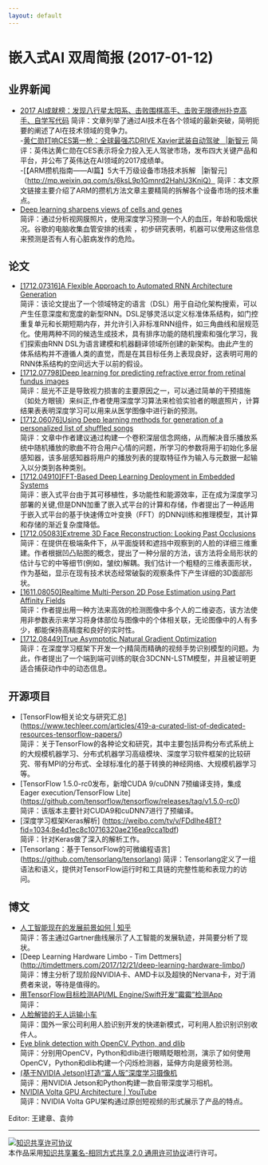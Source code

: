 ```yaml
---
layout: default
---
```


# 嵌入式AI 双周简报 (2017-01-12)

## 业界新闻


- [2017 AI成就榜：发现八行星太阳系、击败围棋高手、击败无限德州扑克高手、自学写代码](http://www.slate.com/blogs/future_tense/2017/12/28/year_in_artificial_intelligence_most_impressive_ai_and_machine_learning.html)
简评：文章列举了通过AI技术在各个领域的最新突破，简明扼要的阐述了AI在技术领域的竞争力。</br>
-[黄仁勋打响CES第一枪：全球最强芯DRIVE Xavier武装自动驾驶   |新智元](https://mp.weixin.qq.com/s?timestamp=1516011357&src=3&ver=1&signature=Y*SvMcfP6LnMQTPt9ZOJkNRx8cHToVJK7l7P*TRvgbH4fyH1G-Km67BxFwKkiLXLRlt8QwJrcKThQPcOiB*BK8HVtTJNL8GijdEYEDtVKB-OgH2WrIGeyDYh0OHGy7E6ovzzI0NZFk7LPEc28AzNJCBSasJc*ex9rMVLlFKWRdM=)
简评：英伟达黄仁勋在CES表示将全力投入无人驾驶市场，发布四大关键产品和平台，并公布了英伟达在AI领域的2017成绩单。</br>
-[【ARM攒机指南——AI篇】5大千万级设备市场技术拆解   |新智元]（http://mp.weixin.qq.com/s/6ksL9p1Gmnrd2HahU3KniQ）
简评：本文原文链接主要介绍了ARM的攒机方法文章主要精简的拆解各个设备市场的技术重点。</br>
- [Deep learning sharpens views of cells and genes](https://www.nature.com/articles/d41586-018-00004-w)</br>
简评：通过分析视网膜照片，使用深度学习预测一个人的血压，年龄和吸烟状况。谷歌的电脑收集血管安排的线索 ，初步研究表明，机器可以使用这些信息来预测是否有人有心脏病发作的危险。</br>


## 论文
- [[1712.07316]A Flexible Approach to Automated RNN Architecture Generation](https://arxiv.org/abs/1712.07316)</br>
简评：该论文提出了一个领域特定的语言（DSL）用于自动化架构搜索，可以产生任意深度和宽度的新型RNN。DSL足够灵活以定义标准体系结构，如门控重复单元和长期短期内存，并允许引入非标准RNN组件，如三角曲线和层规范化。使用两种不同的候选生成技术，具有排序功能的随机搜索和强化学习，我们探索由RNN DSL为语言建模和机器翻译领域所创建的新架构。由此产生的体系结构并不遵循人类的直觉，而是在其目标任务上表现良好，这表明可用的RNN体系结构的空间远大于以前的假设。
- [[1712.07798]Deep learning for predicting refractive error from retinal fundus images](https://arxiv.org/abs/1712.07798)</br>
简评：屈光不正是导致视力损害的主要原因之一，可以通过简单的干预措施（如处方眼镜）来纠正,作者使用深度学习算法来检验实验者的眼底照片，计算结果表表明深度学习可以用来从医学图像中进行新的预测。
- [[1712.06076]Using Deep learning methods for generation of a personalized list of shuffled songs](https://arxiv.org/abs/1712.06076)</br>
简评：文章中作者建议通过构建一个卷积深层信念网络，从而解决音乐播放系统中随机播放的歌曲不符合用户心情的问题，所学习的参数将用于初始化多层感知器，该多层感知器将用户的播放列表的提取特征作为输入与元数据一起输入以分类到各种类别。
- [[1712.04910]FFT-Based Deep Learning Deployment in Embedded Systems](https://arxiv.org/abs/1712.04910)</br>
简评：嵌入式平台由于其可移植性，多功能性和能源效率，正在成为深度学习部署的关键,但是DNN加重了嵌入式平台的计算和存储，作者提出了一种适用于嵌入式平台的基于快速傅立叶变换（FFT）的DNN训练和推理模型，其计算和存储的渐近复杂度降低。
- [[1712.05083]Extreme 3D Face Reconstruction: Looking Past Occlusions](https://arxiv.org/abs/1712.05083)</br>
简评：在提供在极端条件下，从平面旋转和遮挡中观察到的人脸的详细三维重建。作者根据凹凸贴图的概念，提出了一种分层的方法，该方法将全局形状的估计与它的中等细节(例如，皱纹)解耦。我们估计一个粗糙的三维表面形状，作为基础，显示在现有技术状态经常破裂的观察条件下产生详细的3D面部形状。
- [[1611.08050]Realtime Multi-Person 2D Pose Estimation using Part Affinity Fields](https://arxiv.org/abs/1611.08050)</br>
简评：作者提出用一种方法来高效的检测图像中多个人的二维姿态，该方法使用非参数表示来学习将身体部位与图像中的个体相关联，无论图像中的人有多少，都能保持高精度和良好的实时性。
- [[1712.08449]True Asymptotic Natural Gradient Optimization](https://arxiv.org/abs/1712.08449)</br>
简评：在深度学习框架下开发一个j精简而精确的视频手势识别模型的问题。为此，作者提出了一个端到端可训练的联合3DCNN-LSTM模型，并且被证明更适合捕获动作中的动态信息。


## 开源项目


- [TensorFlow相关论文与研究汇总]
(https://www.techleer.com/articles/419-a-curated-list-of-dedicated-resources-tensorflow-papers/)</br>
简评：关于TensorFlow的各种论文和研究，其中主要包括异构分布式系统上的大规模机器学习、分布式机器学习高级模块、深度学习软件框架的比较研究、带有MPI的分布式、全球标准化的基于转换的神经网络、大规模机器学习等。</br>
- [TensorFlow 1.5.0-rc0发布，新增CUDA 9/cuDNN 7预编译支持，集成Eager execution/TensorFlow Lite]
(https://github.com/tensorflow/tensorflow/releases/tag/v1.5.0-rc0)</br>
简评：该版本主要针对CUDA9和cuDNN7进行了预编译。</br>
- [深度学习框架Keras解析]
(https://weibo.com/tv/v/FDdlhe4BT?fid=1034:8e4d1ec8c10716320ae216ea9cca1bdf)</br>
简评：针对Keras做了深入的解析工作。</br>
- [Tensorlang：基于TensorFlow的可微编程语言]
(https://github.com/tensorlang/tensorlang)
简评：Tensorlang定义了一组语法和语义，提供对TensorFlow运行时和工具链的完整性能和表现力的访问。</br>


## 博文

- [人工智能现在的发展前景如何 | 知乎](https://www.zhihu.com/question/20102212)</br>
简评：答主通过Gartner曲线展示了人工智能的发展轨迹，并简要分析了现状。
- [Deep Learning Hardware Limbo - Tim Dettmers]
(http://timdettmers.com/2017/12/21/deep-learning-hardware-limbo/)</br>
简评：博主分析了现阶段NVIDIA卡、AMD卡以及超快的Nervana卡，对于消费者来说，等待是值得的。
- [用TensorFlow目标检测API/ML Engine/Swift开发”霉霉”检测App](https://towardsdatascience.com/build-a-taylor-swift-detector-with-the-tensorflow-object-detection-api-ml-engine-and-swift-82707f5b4a56)</br>
简评：
- [人脸解锁的无人运输小车](https://weibo.com/tv/v/FD3mycpN4?fid=1034:fe9c2486fcf2409470de17ca981eb3b6)</br>
简评：国外一家公司利用人脸识别开发的快递新模式，可利用人脸识别识别收件人。
- [Eye blink detection with OpenCV, Python, and dlib](https://www.pyimagesearch.com/2017/04/24/eye-blink-detection-opencv-python-dlib/)</br>
简评：分别用OpenCV，Python和dlib进行眼睛眨眼检测，演示了如何使用OpenCV，Python和dlib构建一个闪烁检测器，延伸方向是疲劳检测。
- [(基于NVIDIA Jetson)打造“富人版”深度学习摄像机](https://github.com/burningion/rich-mans-deep-learning-camera)</br>
简评：用NVIDIA Jetson和Python构建一款自带深度学习相机。
- [NVIDIA Volta GPU Architecture | YouTube](https://www.youtube.com/watch?v=5TUk5BtM0Bc)</br>
简评：NVIDIA Volta GPU架构通过原创短视频的形式展示了产品的特点。</br>


Editor: 王建章、袁帅

----

<a rel="license" href="http://creativecommons.org/licenses/by-sa/2.0/"><img alt="知识共享许可协议" style="border-width:0" src="https://i.creativecommons.org/l/by-sa/2.0/88x31.png" /></a><br />本作品采用<a rel="license" href="http://creativecommons.org/licenses/by-sa/2.0/">知识共享署名-相同方式共享 2.0 通用许可协议</a>进行许可。
